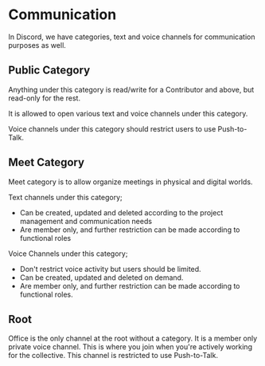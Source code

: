 # Communication

In Discord, we have categories, text and voice channels for communication
purposes as well.

## Public Category

Anything under this category is read/write for a Contributor and above, but
read-only for the rest.

It is allowed to open various text and voice channels under this category.

Voice channels under this category should restrict users to use Push-to-Talk.

## Meet Category

Meet category is to allow organize meetings in physical and digital worlds.

Text channels under this category;

- Can be created, updated and deleted according to the project management and
  communication needs
- Are member only, and further restriction can be made according to functional
  roles

Voice Channels under this category;

- Don't restrict voice activity but users should be limited.
- Can be created, updated and deleted on demand.
- Are member only, and further restriction can be made according to functional
  roles.

## Root

Office is the only channel at the root without a category. It is a member only
private voice channel. This is where you join when you're actively working for
the collective. This channel is restricted to use Push-to-Talk.
